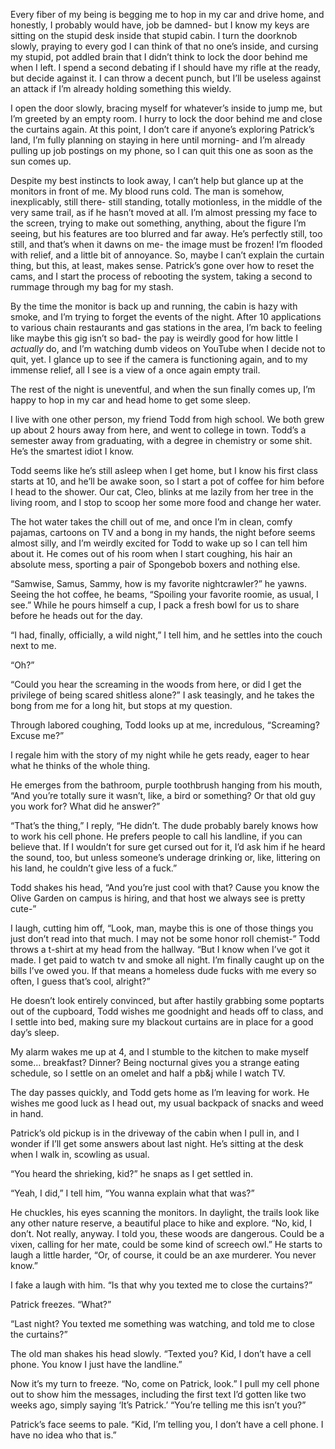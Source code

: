 Every fiber of my being is begging me to hop in my car and drive home, and honestly, I probably would have, job be damned- but I know my keys are sitting on the stupid desk inside that stupid cabin. I turn the doorknob slowly, praying to every god I can think of that no one’s inside, and cursing my stupid, pot addled brain that I didn’t think to lock the door behind me when I left. I spend a second debating if I should have my rifle at the ready, but decide against it. I can throw a decent punch, but I’ll be useless against an attack if I’m already holding something this wieldy. 

I open the door slowly, bracing myself for whatever’s inside to jump me, but I’m greeted by an empty room. I hurry to lock the door behind me and close the curtains again. At this point, I don’t care if anyone’s exploring Patrick’s land, I’m fully planning on staying in here until morning- and I’m already pulling up job postings on my phone, so I can quit this one as soon as the sun comes up. 

Despite my best instincts to look away, I can’t help but glance up at the monitors in front of me. My blood runs cold. The man is somehow, inexplicably, still there- still standing, totally motionless, in the middle of the very same trail, as if he hasn’t moved at all. I’m almost pressing my face to the screen, trying to make out something, anything, about the figure I’m seeing, but his features are too blurred and far away. He’s perfectly still, too still, and that’s when it dawns on me- the image must be frozen! I’m flooded with relief, and a little bit of annoyance. So, maybe I can’t explain the curtain thing, but this, at least, makes sense. Patrick’s gone over how to reset the cams, and I start the process of rebooting the system, taking a second to rummage through my bag for my stash. 

By the time the monitor is back up and running, the cabin is hazy with smoke, and I’m trying to forget the events of the night. After 10 applications to various chain restaurants and gas stations in the area, I’m back to feeling like maybe this gig isn’t so bad- the pay is weirdly good for how little I *actually* do, and I’m watching dumb videos on YouTube when I decide not to quit, yet. I glance up to see if the camera is functioning again, and to my immense relief, all I see is a view of a once again empty trail. 

The rest of the night is uneventful, and when the sun finally comes up, I’m happy to hop in my car and head home to get some sleep. 

I live with one other person, my friend Todd from high school. We both grew up about 2 hours away from here, and went to college in town. Todd’s a semester away from graduating, with a degree in chemistry or some shit. He’s the smartest idiot I know. 

Todd seems like he’s still asleep when I get home, but I know his first class starts at 10, and he’ll be awake soon, so I start a pot of coffee for him before I head to the shower. Our cat, Cleo, blinks at me lazily from her tree in the living room, and I stop to scoop her some more food and change her water. 

The hot water takes the chill out of me, and once I’m in clean, comfy pajamas, cartoons on TV and a bong in my hands, the night before seems almost silly, and I’m weirdly excited for Todd to wake up so I can tell him about it. He comes out of his room when I start coughing, his hair an absolute mess, sporting a pair of Spongebob boxers and nothing else.

“Samwise, Samus, Sammy, how is my favorite nightcrawler?” he yawns. Seeing the hot coffee, he beams, “Spoiling your favorite roomie, as usual, I see.” While he pours himself a cup, I pack a fresh bowl for us to share before he heads out for the day.

“I had, finally, officially, a wild night,” I tell him, and he settles into the couch next to me. 

“Oh?”

“Could you hear the screaming in the woods from here, or did I get the privilege of being scared shitless alone?” I ask teasingly, and he takes the bong from me for a long hit, but stops at my question.

Through labored coughing, Todd looks up at me, incredulous, “Screaming? Excuse me?”

I regale him with the story of my night while he gets ready, eager to hear what he thinks of the whole thing.

He emerges from the bathroom, purple toothbrush hanging from his mouth, “And you’re totally sure it wasn’t, like, a bird or something? Or that old guy you work for? What did he answer?”

“That’s the thing,” I reply, “He didn’t. The dude probably barely knows how to work his cell phone. He prefers people to call his landline, if you can believe that. If I wouldn’t for sure get cursed out for it, I’d ask him if he heard the sound, too, but unless someone’s underage drinking or, like, littering on his land, he couldn’t give less of a fuck.” 

Todd shakes his head, “And you’re just cool with that? Cause you know the Olive Garden on campus is hiring, and that host we always see is pretty cute-”

I laugh, cutting him off, “Look, man, maybe this is one of those things you just don’t read into that much. I may not be some honor roll chemist-” Todd throws a t-shirt at my head from the hallway. “But I know when I’ve got it made. I get paid to watch tv and smoke all night. I’m finally caught up on the bills I’ve owed you. If that means a homeless dude fucks with me every so often, I guess that’s cool, alright?”

He doesn’t look entirely convinced, but after hastily grabbing some poptarts out of the cupboard, Todd wishes me goodnight and heads off to class, and I settle into bed, making sure my blackout curtains are in place for a good day’s sleep. 

My alarm wakes me up at 4, and I stumble to the kitchen to make myself some… breakfast? Dinner? Being nocturnal gives you a strange eating schedule, so I settle on an omelet and half a pb&j while I watch TV. 

The day passes quickly, and Todd gets home as I’m leaving for work. He wishes me good luck as I head out, my usual backpack of snacks and weed in hand.

Patrick’s old pickup is in the driveway of the cabin when I pull in, and I wonder if I’ll get some answers about last night. He’s sitting at the desk when I walk in, scowling as usual. 

“You heard the shrieking, kid?” he snaps as I get settled in.

“Yeah, I did,” I tell him, “You wanna explain what that was?”

He chuckles, his eyes scanning the monitors. In daylight, the trails look like any other nature reserve, a beautiful place to hike and explore. “No, kid, I don’t. Not really, anyway. I told you, these woods are dangerous. Could be a vixen, calling for her mate, could be some kind of screech owl.” He starts to laugh a little harder, “Or, of course, it could be an axe murderer. You never know.”

I fake a laugh with him. “Is that why you texted me to close the curtains?”

Patrick freezes. “What?”

“Last night? You texted me something was watching, and told me to close the curtains?” 

The old man shakes his head slowly. “Texted you? Kid, I don’t have a cell phone. You know I just have the landline.”

Now it’s my turn to freeze. “No, come on Patrick, look.” I pull my cell phone out to show him the messages, including the first text I’d gotten like two weeks ago, simply saying ‘It’s Patrick.’ “You’re telling me this isn’t you?” 

Patrick’s face seems to pale. “Kid, I’m telling you, I don’t have a cell phone. I have no idea who that is.”